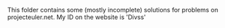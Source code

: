 This folder contains some (mostly incomplete) solutions for problems on projecteuler.net.
My ID on the website is 'Divss'

